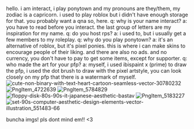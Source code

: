 hello. i am interact, i play ponytown and my pronouns are they/them, my zodiac is a capricorn. i used to play roblox but i didn't have enough storage for that. you probably want a qna so, here. q: why is your name interact? a: you have to read before you interact. the last group of letters are my inspiration for my name. q: do you host rps? a: i used to, but i usually get a few members to my roleplay. q: why do you play ponytown? a: it's an alternative of roblox, but it's pixel ponies. this is where i can make skins to encourage people of their liking. and there are also no ads. and no currency, you don't have to pay to get some items, except for supporter. q: who made the art for your pfp? a: myself, i used ibispaint x (prime) to draw the pfp, i used the dot brush to draw with the pixel artstyle, you can look closely on my pfp that there is a watermark of myself.
![cute-non-binary-with-text-heart-cartoon-seamless-vector-30780232](https://github.com/whoisinteract/whoisinteract/assets/158013433/3515ff6e-609c-45bb-aff9-f5ff7dcbf987)
![PngItem_4722639](https://github.com/whoisinteract/whoisinteract/assets/158013433/e0be3bfe-8fac-44a5-9bf7-31fe550e6211)
![PngItem_5784829](https://github.com/whoisinteract/whoisinteract/assets/158013433/0117fb92-e3c0-4d0f-ad90-95e94991712c)
![floppy-disk-80s-90s-it-japanese-aesthetic-bastav](https://github.com/whoisinteract/whoisinteract/assets/158013433/f37e9741-d4f0-4401-a51e-a51c7416283a)
![PngItem_5183227](https://github.com/whoisinteract/whoisinteract/assets/158013433/137a5252-1351-46d0-8a8e-8d33c33bad46)
![set-90s-computer-aesthetic-design-elements-vector-illustration_551483-66](https://github.com/whoisinteract/whoisinteract/assets/158013433/fe45f5b8-6615-462a-af93-7d71e5c576af)

buncha imgs! pls dont mind em!! <3
<!---
whoisinteract/whoisinteract is a ✨ special ✨ repository because its `README.md` (this file) appears on your GitHub profile.
You can click the Preview link to take a look at your changes.
--->
